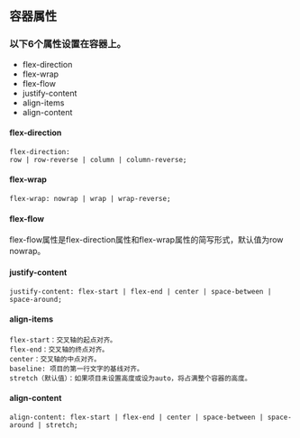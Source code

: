 ## 容器属性

### 以下6个属性设置在容器上。
* flex-direction
* flex-wrap
* flex-flow
* justify-content
* align-items
* align-content

#### flex-direction
```
flex-direction:
row | row-reverse | column | column-reverse;
```

#### flex-wrap
```
flex-wrap: nowrap | wrap | wrap-reverse;
```

#### flex-flow
flex-flow属性是flex-direction属性和flex-wrap属性的简写形式，默认值为row nowrap。

#### justify-content
```
justify-content: flex-start | flex-end | center | space-between | space-around;
```

#### align-items
```
flex-start：交叉轴的起点对齐。
flex-end：交叉轴的终点对齐。
center：交叉轴的中点对齐。
baseline: 项目的第一行文字的基线对齐。
stretch（默认值）：如果项目未设置高度或设为auto，将占满整个容器的高度。
```

#### align-content
```
align-content: flex-start | flex-end | center | space-between | space-around | stretch;
```